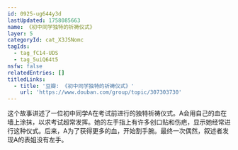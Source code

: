 ```yaml
---
id: 0925-ug644y3d
lastUpdated: 1758085663
name: 《初中同学独特的祈祷仪式》
layer: 5
categoryId: cat_X3JSNomc
tagIds:
  - tag_fC14-UDS
  - tag_5uiQ64t5
nsfw: false
relatedEntries: []
titledLinks:
  - title: '豆瓣: 《初中同学独特的祈祷仪式》'
    url: 'https://www.douban.com/group/topic/307303730'
---
```


这个故事讲述了一位初中同学A在考试前进行的独特祈祷仪式。A会用自己的血在墙上涂抹，以求考试超常发挥。她的左手指上有许多创口贴和伤疤，显示她经常进行这种仪式。后来，A为了获得更多的血，开始割手腕。最终一次偶然，叙述者发现A的表姐没有左手。
